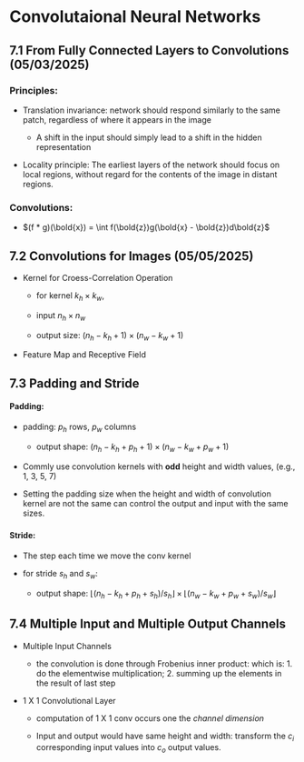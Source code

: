 # Convolutaional Neural Networks

## 7.1 From Fully Connected Layers to Convolutions (05/03/2025)

### Principles:

- Translation invariance: network should respond similarly to the same patch, regardless of where it appears in the image
  
  - A shift in the input should simply lead to a shift in the hidden representation

- Locality principle: The earliest layers of the network should focus on local regions, without regard for the contents of the image in distant regions.

### Convolutions:

- $(f * g)(\bold{x}) = \int f(\bold{z})g(\bold{x} - \bold{z})d\bold{z}$ 
  
  

## 7.2 Convolutions for Images (05/05/2025)

* Kernel for Croess-Correlation Operation
  
  * for kernel $k_h \times k_w$,
  
  * input $n_h \times n_w$
  
  * output size: $(n_h - k_h + 1) \times (n_w - k_w + 1)$

* Feature Map and Receptive Field
  
  
  
  

## 7.3 Padding and Stride

#### Padding:

- padding: $p_h$ rows, $p_w$ columns
  
  - output shape: $(n_h - k_h + p_h + 1) \times (n_w - k_w + p_w + 1)$

- Commly use convolution kernels with **odd** height and width values, (e.g., 1, 3, 5, 7)

- Setting the padding size when the height and width of convolution kernel are not the same can control the output and input with the same sizes. 
  
  ### 

#### Stride:

* The step each time we move the conv kernel

* for stride $s_h$ and $s_w$: 
  
  * output shape: $\left\lfloor (n_h - k_h + p_h + s_h)/s_h \right\rfloor \times \left\lfloor (n_w - k_w + p_w + s_w)/s_w \right\rfloor$ 





## 7.4 Multiple Input and Multiple Output Channels

- Multiple Input Channels
  
  - the convolution is done through Frobenius inner product: which is: 1. do the elementwise multiplication; 2. summing up the elements in the result of last step

- 1 X 1 Convolutional Layer
  
  - computation of 1 X 1 conv occurs one the *channel dimension*
  
  - Input and output would have same height and width: transform the $c_i$ corresponding input values into $c_o$ output values.
